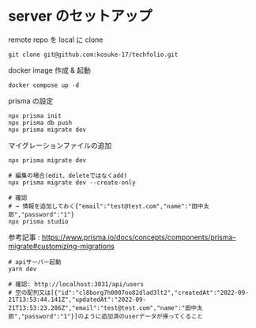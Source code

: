 # server のセットアップ

remote repo を local に clone

```shell
git clone git@github.com:kosuke-17/techfolio.git
```

docker image 作成 & 起動

```shell
docker compose up -d
```

prisma の設定

```shell
npx prisma init
npx prisma db push
npx prisma migrate dev

```

マイグレーションファイルの追加

```shell
npx prisma migrate dev

# 編集の場合(edit、deleteではなくadd)
npx prisma migrate dev --create-only

# 確認
# → 情報を追加しておく{"email":"test@test.com","name":"田中太郎","password":"1"}
npx prisma studio

```

参考記事 : https://www.prisma.io/docs/concepts/components/prisma-migrate#customizing-migrations

```shell
# apiサーバー起動
yarn dev

# 確認: http://localhost:3031/api/users
# 空の配列又は[{"id":"cl8borg7h0007oo82dlad3lt2","createdAt":"2022-09-21T13:53:44.141Z","updatedAt":"2022-09-21T13:53:23.286Z","email":"test@test.com","name":"田中太郎","password":"1"}]のように追加済のuserデータが帰ってくること
```

